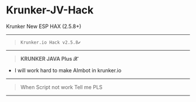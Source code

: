 # Krunker-JV-Hack
Krunker New ESP HAX (2.5.8+)
__________________________________
>`Krunker.io Hack v2.5.8✔️`
__________________________________
>**KRUNKER JAVA Plus 𝓧**
- I will work hard to make AImbot in krunker.io
__________________________________
>When Script not work
Tell me PLS
__________________________________
